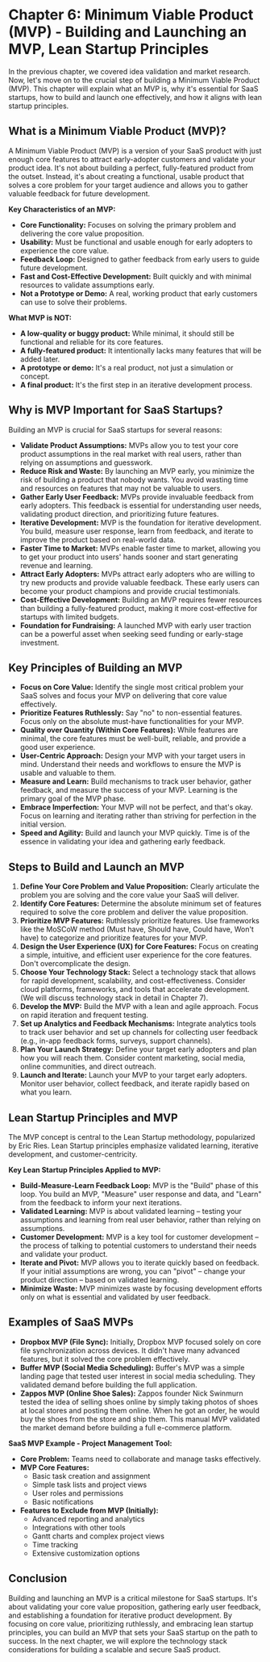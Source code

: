 # Chapter 6: Minimum Viable Product (MVP) - Building and Launching an MVP, Lean Startup Principles

In the previous chapter, we covered idea validation and market research. Now, let's move on to the crucial step of building a Minimum Viable Product (MVP). This chapter will explain what an MVP is, why it's essential for SaaS startups, how to build and launch one effectively, and how it aligns with lean startup principles.

## What is a Minimum Viable Product (MVP)?

A Minimum Viable Product (MVP) is a version of your SaaS product with just enough core features to attract early-adopter customers and validate your product idea. It's not about building a perfect, fully-featured product from the outset. Instead, it's about creating a functional, usable product that solves a core problem for your target audience and allows you to gather valuable feedback for future development.

**Key Characteristics of an MVP:**

*   **Core Functionality:** Focuses on solving the primary problem and delivering the core value proposition.
*   **Usability:** Must be functional and usable enough for early adopters to experience the core value.
*   **Feedback Loop:** Designed to gather feedback from early users to guide future development.
*   **Fast and Cost-Effective Development:** Built quickly and with minimal resources to validate assumptions early.
*   **Not a Prototype or Demo:** A real, working product that early customers can use to solve their problems.

**What MVP is NOT:**

*   **A low-quality or buggy product:** While minimal, it should still be functional and reliable for its core features.
*   **A fully-featured product:** It intentionally lacks many features that will be added later.
*   **A prototype or demo:** It's a real product, not just a simulation or concept.
*   **A final product:** It's the first step in an iterative development process.

## Why is MVP Important for SaaS Startups?

Building an MVP is crucial for SaaS startups for several reasons:

*   **Validate Product Assumptions:** MVPs allow you to test your core product assumptions in the real market with real users, rather than relying on assumptions and guesswork.
*   **Reduce Risk and Waste:** By launching an MVP early, you minimize the risk of building a product that nobody wants. You avoid wasting time and resources on features that may not be valuable to users.
*   **Gather Early User Feedback:** MVPs provide invaluable feedback from early adopters. This feedback is essential for understanding user needs, validating product direction, and prioritizing future features.
*   **Iterative Development:** MVP is the foundation for iterative development. You build, measure user response, learn from feedback, and iterate to improve the product based on real-world data.
*   **Faster Time to Market:** MVPs enable faster time to market, allowing you to get your product into users' hands sooner and start generating revenue and learning.
*   **Attract Early Adopters:** MVPs attract early adopters who are willing to try new products and provide valuable feedback. These early users can become your product champions and provide crucial testimonials.
*   **Cost-Effective Development:** Building an MVP requires fewer resources than building a fully-featured product, making it more cost-effective for startups with limited budgets.
*   **Foundation for Fundraising:** A launched MVP with early user traction can be a powerful asset when seeking seed funding or early-stage investment.

## Key Principles of Building an MVP

*   **Focus on Core Value:** Identify the single most critical problem your SaaS solves and focus your MVP on delivering that core value effectively.
*   **Prioritize Features Ruthlessly:**  Say "no" to non-essential features. Focus only on the absolute must-have functionalities for your MVP.
*   **Quality over Quantity (Within Core Features):** While features are minimal, the core features must be well-built, reliable, and provide a good user experience.
*   **User-Centric Approach:** Design your MVP with your target users in mind. Understand their needs and workflows to ensure the MVP is usable and valuable to them.
*   **Measure and Learn:** Build mechanisms to track user behavior, gather feedback, and measure the success of your MVP. Learning is the primary goal of the MVP phase.
*   **Embrace Imperfection:**  Your MVP will not be perfect, and that's okay. Focus on learning and iterating rather than striving for perfection in the initial version.
*   **Speed and Agility:** Build and launch your MVP quickly. Time is of the essence in validating your idea and gathering early feedback.

## Steps to Build and Launch an MVP

1.  **Define Your Core Problem and Value Proposition:** Clearly articulate the problem you are solving and the core value your SaaS will deliver.
2.  **Identify Core Features:** Determine the absolute minimum set of features required to solve the core problem and deliver the value proposition.
3.  **Prioritize MVP Features:** Ruthlessly prioritize features. Use frameworks like the MoSCoW method (Must have, Should have, Could have, Won't have) to categorize and prioritize features for your MVP.
4.  **Design the User Experience (UX) for Core Features:** Focus on creating a simple, intuitive, and efficient user experience for the core features. Don't overcomplicate the design.
5.  **Choose Your Technology Stack:** Select a technology stack that allows for rapid development, scalability, and cost-effectiveness. Consider cloud platforms, frameworks, and tools that accelerate development. (We will discuss technology stack in detail in Chapter 7).
6.  **Develop the MVP:** Build the MVP with a lean and agile approach. Focus on rapid iteration and frequent testing.
7.  **Set up Analytics and Feedback Mechanisms:** Integrate analytics tools to track user behavior and set up channels for collecting user feedback (e.g., in-app feedback forms, surveys, support channels).
8.  **Plan Your Launch Strategy:** Define your target early adopters and plan how you will reach them. Consider content marketing, social media, online communities, and direct outreach.
9.  **Launch and Iterate:** Launch your MVP to your target early adopters. Monitor user behavior, collect feedback, and iterate rapidly based on what you learn.

## Lean Startup Principles and MVP

The MVP concept is central to the Lean Startup methodology, popularized by Eric Ries. Lean Startup principles emphasize validated learning, iterative development, and customer-centricity.

**Key Lean Startup Principles Applied to MVP:**

*   **Build-Measure-Learn Feedback Loop:** MVP is the "Build" phase of this loop. You build an MVP, "Measure" user response and data, and "Learn" from the feedback to inform your next iterations.
*   **Validated Learning:** MVP is about validated learning – testing your assumptions and learning from real user behavior, rather than relying on assumptions.
*   **Customer Development:** MVP is a key tool for customer development – the process of talking to potential customers to understand their needs and validate your product.
*   **Iterate and Pivot:** MVP allows you to iterate quickly based on feedback. If your initial assumptions are wrong, you can "pivot" – change your product direction – based on validated learning.
*   **Minimize Waste:** MVP minimizes waste by focusing development efforts only on what is essential and validated by user feedback.

## Examples of SaaS MVPs

*   **Dropbox MVP (File Sync):** Initially, Dropbox MVP focused solely on core file synchronization across devices. It didn't have many advanced features, but it solved the core problem effectively.
*   **Buffer MVP (Social Media Scheduling):** Buffer's MVP was a simple landing page that tested user interest in social media scheduling. They validated demand before building the full application.
*   **Zappos MVP (Online Shoe Sales):** Zappos founder Nick Swinmurn tested the idea of selling shoes online by simply taking photos of shoes at local stores and posting them online. When he got an order, he would buy the shoes from the store and ship them. This manual MVP validated the market demand before building a full e-commerce platform.

**SaaS MVP Example - Project Management Tool:**

*   **Core Problem:** Teams need to collaborate and manage tasks effectively.
*   **MVP Core Features:**
    *   Basic task creation and assignment
    *   Simple task lists and project views
    *   User roles and permissions
    *   Basic notifications
*   **Features to Exclude from MVP (Initially):**
    *   Advanced reporting and analytics
    *   Integrations with other tools
    *   Gantt charts and complex project views
    *   Time tracking
    *   Extensive customization options

## Conclusion

Building and launching an MVP is a critical milestone for SaaS startups. It's about validating your core value proposition, gathering early user feedback, and establishing a foundation for iterative product development. By focusing on core value, prioritizing ruthlessly, and embracing lean startup principles, you can build an MVP that sets your SaaS startup on the path to success. In the next chapter, we will explore the technology stack considerations for building a scalable and secure SaaS product.
